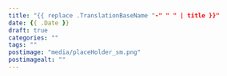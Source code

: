 ```yaml
---
title: "{{ replace .TranslationBaseName "-" " " | title }}"
date: {{ .Date }}
draft: true
categories: ""
tags: ""
postimage: "media/placeHolder_sm.png"
postimagealt: ""
---
```

